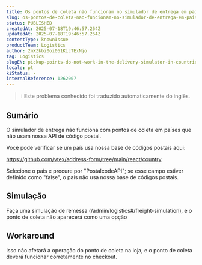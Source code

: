 ```yaml
---
title: Os pontos de coleta não funcionam no simulador de entrega em países que não usam nossa API de código postal
slug: os-pontos-de-coleta-nao-funcionam-no-simulador-de-entrega-em-paises-que-nao-usam-nossa-api-de-codigo-postal
status: PUBLISHED
createdAt: 2025-07-18T19:46:57.264Z
updatedAt: 2025-07-18T19:46:57.264Z
contentType: knownIssue
productTeam: Logistics
author: 2mXZkbi0oi061KicTExNjo
tag: Logistics
slugEN: pickup-points-do-not-work-in-the-delivery-simulator-in-countries-that-do-not-use-our-postal-code-api
locale: pt
kiStatus: -
internalReference: 1262007
---
```


>ℹ️ Este problema conhecido foi traduzido automaticamente do inglês.

## Sumário


O simulador de entrega não funciona com pontos de coleta em países que não usam nossa API de código postal.

Você pode verificar se um país usa nossa base de códigos postais aqui:

https://github.com/vtex/address-form/tree/main/react/country

Selecione o país e procure por "PostalcodeAPI"; se esse campo estiver definido como "false", o país não usa nossa base de códigos postais.
## Simulação



Faça uma simulação de remessa (/admin/logistics#/freight-simulation), e o ponto de coleta não aparecerá como uma opção
## Workaround


Isso não afetará a operação do ponto de coleta na loja, e o ponto de coleta deverá funcionar corretamente no checkout.



